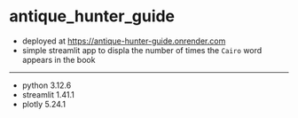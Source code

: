 # antique_hunter_guide
- deployed at https://antique-hunter-guide.onrender.com
- simple streamlit app to displa the number of times the `Cairo` word appears in the book

---
- python 3.12.6
- streamlit 1.41.1
- plotly 5.24.1
